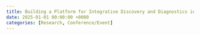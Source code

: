 ```yaml
---
title: Building a Platform for Integrative Discovery and Diagnostics in Cancer
date: 2025-01-01 00:00:00 +0000
categories: [Research, Conference/Event]
---
```

